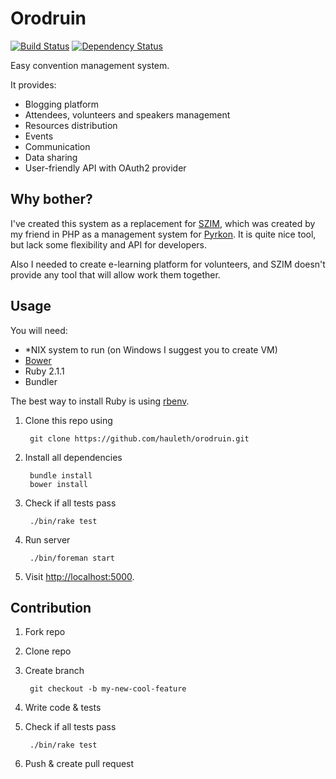 # Orodruin

[![Build Status](https://travis-ci.org/hauleth/orodruin.svg?branch=master)](https://travis-ci.org/hauleth/orodruin)
[![Dependency Status](https://gemnasium.com/hauleth/orodruin.svg)](https://gemnasium.com/hauleth/orodruin)


Easy convention management system.

It provides:

- Blogging platform
- Attendees, volunteers and speakers management
- Resources distribution
- Events
- Communication
- Data sharing
- User-friendly API with OAuth2 provider

## Why bother?

I've created this system as a replacement for [SZIM][SZIM], which was created
by my friend in PHP as a management system for [Pyrkon][Pyrkon]. It is quite
nice tool, but lack some flexibility and API for developers.

Also I needed to create e-learning platform for volunteers, and SZIM doesn't
provide any tool that will allow work them together.

## Usage

You will need:

- \*NIX system to run (on Windows I suggest you to create VM)
- [Bower][bower]
- Ruby 2.1.1
- Bundler

The best way to install Ruby is using [rbenv][rbenv].

1. Clone this repo using

        git clone https://github.com/hauleth/orodruin.git

2. Install all dependencies

        bundle install
        bower install

3. Check if all tests pass

        ./bin/rake test

4. Run server

        ./bin/foreman start

5. Visit <http://localhost:5000>.

## Contribution

1. Fork repo
3. Clone repo
3. Create branch

        git checkout -b my-new-cool-feature

4. Write code & tests
5. Check if all tests pass

        ./bin/rake test

6. Push & create pull request

[SZIM]: http://projektszim.wordpress.com/ "System Zarządzania Imprezami Masowymi"
[Pyrkon]: http://www.pyrkon.pl/ "Pyrkon - Poznań's Fantasy Convention'"
[bower]: http://bower.io/
[rbenv]: https://github.com/sstephenson/rbenv
